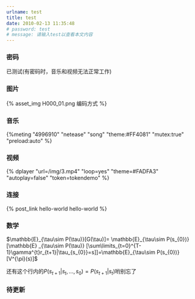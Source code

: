 ```yaml
---
urlname: test
title: test
date: 2010-02-13 11:35:48
# password: test  
# message: 请输入test以查看本文内容
---
```


### 密码
已测试(有密码时，音乐和视频无法正常工作)

### 图片
{% asset_img H000_01.png 编码方式 %}

### 音乐
{%meting "4996910" "netease" "song" "theme:#FF4081" "mutex:true"  "preload:auto"  %}

### 视频
{% dplayer "url=/img/3.mp4" "loop=yes" "theme=#FADFA3" "autoplay=false" "token=tokendemo" %}

### 连接
{% post_link hello-world hello-world %}

### 数学

$\mathbb{E}_{\tau\sim P(\tau)}[G(\tau)]=     \mathbb{E}_{\tau\sim P(s_{0})}    [\mathbb{E} _{\tau\sim P(\tau)}  [\sum\limits_{t=0}^{T-1}\gamma^{t}r_{t+1}|\tau_{s_{0}}=s]]=\mathbb{E}_{\tau\sim P(s_{0})}[V^{\pi}(s)]$

还有这个行内的$P(s_{t+1}|s_{t},…,s_{0})=P(s_{t+1}|s_{t})$哟别忘了

### 待更新
